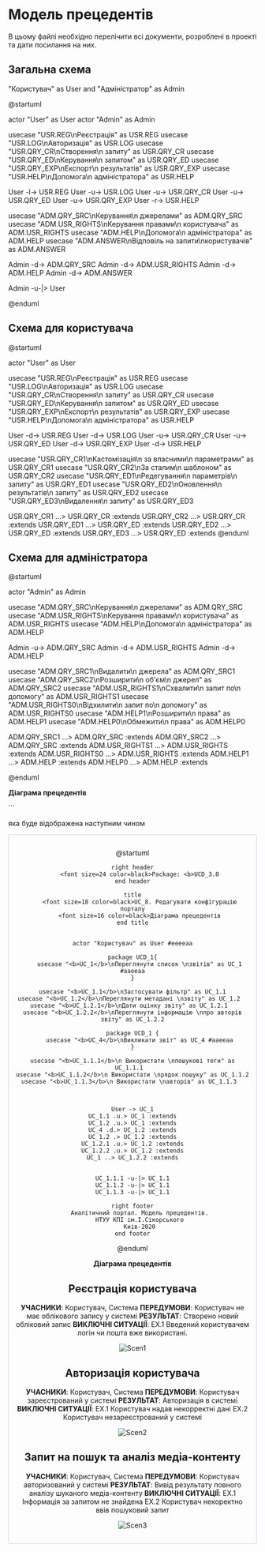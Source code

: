 # Модель прецедентів

В цьому файлі необхідно перелічити всі документи, розроблені в проекті та дати посилання на них.

## Загальна схема

"Користувач" as User and "Адміністратор" as Admin

@startuml

actor "User" as User 
actor "Admin" as Admin

usecase "USR.REG\nРеєстрація" as USR.REG 
usecase "USR.LOG\nАвторизація" as USR.LOG 
usecase "USR.QRY_CR\nСтворення\n запиту" as USR.QRY_CR 
usecase "USR.QRY_ED\nКерування\n запитом" as USR.QRY_ED 
usecase "USR.QRY_EXP\nЕкспорт\n результатів" as USR.QRY_EXP 
usecase "USR.HELP\nДопомога\n адміністратора" as USR.HELP

User -l-> USR.REG 
User -u-> USR.LOG 
User -u-> USR.QRY_CR 
User -u-> USR.QRY_ED 
User -u-> USR.QRY_EXP 
User -r-> USR.HELP

usecase "ADM.QRY_SRC\nКерування\n джерелами" as ADM.QRY_SRC 
usecase "ADM.USR_RIGHTS\nКерування правами\n користувача" as ADM.USR_RIGHTS 
usecase "ADM.HELP\nДопомога\n адміністратора" as ADM.HELP
usecase "ADM.ANSWER\nВідповіль на запити\nкористувачів" as ADM.ANSWER

Admin -d-> ADM.QRY_SRC 
Admin -d-> ADM.USR_RIGHTS 
Admin -d-> ADM.HELP
Admin -d-> ADM.ANSWER

Admin -u-|> User

@enduml

## Схема для користувача

@startuml

actor "User" as User

usecase "USR.REG\nРеєстрація" as USR.REG
usecase "USR.LOG\nАвторизація" as USR.LOG
usecase "USR.QRY_CR\nСтворення\n запиту" as USR.QRY_CR
usecase "USR.QRY_ED\nКерування\n запитом" as USR.QRY_ED
usecase "USR.QRY_EXP\nЕкспорт\n результатів" as USR.QRY_EXP
usecase "USR.HELP\nДопомога\n адміністратора" as USR.HELP

User -d-> USR.REG
User -d-> USR.LOG
User -u-> USR.QRY_CR
User -u-> USR.QRY_ED
User -d-> USR.QRY_EXP
User -d-> USR.HELP

usecase "USR.QRY_CR1\nКастомізація\n за власними\n параметрами" as USR.QRY_CR1
usecase "USR.QRY_CR2\nЗа сталим\n шаблоном" as USR.QRY_CR2
usecase "USR.QRY_ED1\nРедегування\n параметрів\n запиту" as USR.QRY_ED1
usecase "USR.QRY_ED2\nОновлення\n результатів\n запиту" as USR.QRY_ED2
usecase "USR.QRY_ED3\nВидалення\n запиту" as USR.QRY_ED3

USR.QRY_CR1 ...> USR.QRY_CR :extends
USR.QRY_CR2 ...> USR.QRY_CR :extends
USR.QRY_ED1 ...> USR.QRY_ED :extends
USR.QRY_ED2 ...> USR.QRY_ED :extends
USR.QRY_ED3 ...> USR.QRY_ED :extends
@enduml

## Схема для адміністратора

@startuml

actor "Admin" as Admin

usecase "ADM.QRY_SRC\nКерування\n джерелами" as ADM.QRY_SRC
usecase "ADM.USR_RIGHTS\nКерування правами\n користувача" as ADM.USR_RIGHTS
usecase "ADM.HELP\nДопомога\n адміністратора" as ADM.HELP

Admin -u-> ADM.QRY_SRC
Admin -d-> ADM.USR_RIGHTS
Admin -d-> ADM.HELP

usecase "ADM.QRY_SRC1\nВидалити\n джерела" as ADM.QRY_SRC1
usecase "ADM.QRY_SRC2\nРозширити\n об'єм\n джерел" as ADM.QRY_SRC2
usecase "ADM.USR_RIGHTS1\nСхвалити\n запит по\n допомогу" as ADM.USR_RIGHTS1
usecase "ADM.USR_RIGHTS0\nВідхилити\n запит по\n допомогу" as ADM.USR_RIGHTS0
usecase "ADM.HELP1\nРозширити\n права" as ADM.HELP1
usecase "ADM.HELP0\nОбмежити\n права" as ADM.HELP0

ADM.QRY_SRC1 ...> ADM.QRY_SRC :extends
ADM.QRY_SRC2 ...> ADM.QRY_SRC :extends
ADM.USR_RIGHTS1 ...> ADM.USR_RIGHTS :extends
ADM.USR_RIGHTS0 ...> ADM.USR_RIGHTS :extends
ADM.HELP1 ...> ADM.HELP :extends
ADM.HELP0 ...> ADM.HELP :extends

@enduml

**Діаграма прецедентів**

</center>
```

яка буде відображена наступним чином

<center style="
    border-radius:4px;
    border: 1px solid #cfd7e6;
    box-shadow: 0 1px 3px 0 rgba(89,105,129,.05), 0 1px 1px 0 rgba(0,0,0,.025);
    padding: 1em;"
>

@startuml

    right header
        <font size=24 color=black>Package: <b>UCD_3.0
    end header

    title
        <font size=18 color=black>UC_8. Редагувати конфігурацію порталу
        <font size=16 color=black>Діаграма прецедентів
    end title


    actor "Користувач" as User #eeeeaa
    
    package UCD_1{
        usecase "<b>UC_1</b>\nПереглянути список \nзвітів" as UC_1 #aaeeaa
    }
    
    usecase "<b>UC_1.1</b>\nЗастосувати фільтр" as UC_1.1
    usecase "<b>UC_1.2</b>\nПереглянути метадані \nзвіту" as UC_1.2  
    usecase "<b>UC_1.2.1</b>\nДати оцінку звіту" as UC_1.2.1  
    usecase "<b>UC_1.2.2</b>\nПереглянути інформацію \nпро авторів звіту" as UC_1.2.2
    
    package UCD_1 {
        usecase "<b>UC_4</b>\nВикликати звіт" as UC_4 #aaeeaa
    }
    
    usecase "<b>UC_1.1.1</b>\n Використати \nпошукові теги" as UC_1.1.1  
    usecase "<b>UC_1.1.2</b>\n Використати \nрядок пошуку" as UC_1.1.2
    usecase "<b>UC_1.1.3</b>\n Використати \nавторів" as UC_1.1.3  
    
    
    
    User -> UC_1
    UC_1.1 .u.> UC_1 :extends
    UC_1.2 .u.> UC_1 :extends
    UC_4 .d.> UC_1.2 :extends
    UC_1.2 .> UC_1.2 :extends
    UC_1.2.1 .u.> UC_1.2 :extends
    UC_1.2.2 .u.> UC_1.2 :extends
    UC_1 ..> UC_1.2.2 :extends
    
    
    UC_1.1.1 -u-|> UC_1.1
    UC_1.1.2 -u-|> UC_1.1
    UC_1.1.3 -u-|> UC_1.1
    
    right footer
        Аналітичний портал. Модель прецедентів.
        НТУУ КПІ ім.І.Сікорського
        Киів-2020
    end footer

@enduml

**Діаграма прецедентів**

## Реєстрація користувача

**УЧАСНИКИ**: Користувач, Система
**ПЕРЕДУМОВИ**: Користувач не має облікового запису у системі
**РЕЗУЛЬТАТ**: Створено новий обліковий запис
**ВИКЛЮЧНІ СИТУАЦІЇ**:
EX.1 Введений користувачем логін чи пошта вже використані.

![Scen1](http://www.plantuml.com/plantuml/png/jLJ1Ji904Btp5PjuD_4gnd3n7xnY13LHC51lFLWAwe7WfQc9yU8VLD9AHRV-mfi_ykskO4ngnH1xsPcNDs_UpYmq-bwpvrsSdTPytAEGI-GIo412J978jLzJ_2p7HjkgZAKmup52WHGvuR62Hg8aG4RgL689wfNbPCl0W9WpYXGFJRLtp2LKf6SIcG96YLnHxgx-YvjKOhnGJij48ckFOhJcZ37EhEg8jDHXHi5e4T4LRNqykcx8y8R4N_ZuXYuRG9l6ffxMNkLMebB7IFxeeNnJrVkXfuAfcuXDQ4Z9qD1fEYzjjiRQpDwHVjtUJaDNjrn_jIMAarMt9ZTCXnn_w2QKKC9CQVp3qkhbCjQIPa6m-36a1f2O8r5uOZoJy1CaO-HaEbslfNedHyUUscYtc_mil7Emg_106y-SOCxEnHBUsz_SiachSsZB__SjcZe78L_fBVQzxhcxMuCE-HVp0G00)

## Авторизація користувача

**УЧАСНИКИ**: Користувач, Система
**ПЕРЕДУМОВИ**: Користувач зареєстрований у системі
**РЕЗУЛЬТАТ**: Авторизація в системі
**ВИКЛЮЧНІ СИТУАЦІЇ**:
EX.1 Користувач надав некорректні дані
EX.2 Користувач незареєстрований у системі

![Scen2](http://www.plantuml.com/plantuml/png/fLEzJW914EvvYaciDT7ICuR6Tx3526gYOF3iA90psa5Co9aO6z_WN47nyEvUuPityijiC4eM6hVQ_UxxcPczhL_5ZMvyVN5Uw-49fVOnqniTQ0A7JEzxDU4oZkrs9SGIV213XPB7GeSw5ZlCTIHwQ_Glp8GKfmEl1WLwfwa-Hcjz2sIK44JE7NrpGYNTSqs4TYacg2YZDUQOycFnxr3I9ZJ-PAXlndT7ri0A2diE8qxmnLjXokoijmZvWmeLZlo-ZcZDyZEcf4GNCqlXLbHj91CGjUR8VC1O8l7B0jkTk2dTivFJM3PQhGQNmNj7-u9d9hnZJhb3-GCV76vj_pxisA7PFZQlS1UsTM25VaIE-EiciH8vjqKKbYrVcOv2uk2zQBBAiyAKPEgGBJc7VAZmj_W6ZXl-dqsi8MidvTUSOUiVHEVILrFdcFXwlW40)

## Запит на пошук та аналіз медіа-контенту

**УЧАСНИКИ**: Користувач, Система
**ПЕРЕДУМОВИ**: Користувач авторизований у системі
**РЕЗУЛЬТАТ**: Вивід результату повного аналізу шуканого медіа-контенту
**ВИКЛЮЧНІ СИТУАЦІЇ**:
EX.1 Інформація за запитом не знайдена
EX.2 Користувач некоректно ввів пошуковий запит

![Scen3](http://www.plantuml.com/plantuml/png/fLH1JW914BppYacyc-XHZE7Y7xnY13LHCBZUze1Wr8EHc11CZ1T_GCWY8yZoXUeVMTCPGSAuOdOlz5HtLtKFjLkwZCgDwEhyh13Z1QaqOULQMjB607svYmk6ZzPej6D2LGOZz353okDK7gLhz331K0EvP-5OsaPwJDze_oVxRgKdpyLCtYb_MWx4c15vnuHIp9GkFpSICbjCbDilOQMbkH_qlv37U8DoOkZWsAijerx7JxywXnlTCsj8gOayCD_y5Z9827NMNRTMZogcSNfy4fcDQhNCH-7Tmps3LwHuvxgMskaStZ_OtD93fNQaxHbU-AS3EFPyIXlOBj__Fo1TWfaZOmFjnkGqh-G82Li-ACb5LcsHGtLDluoSWZIbGt5d79BtYFx5pn9V3gj561WyePl35TlBhWYEkp3lqhZUilwkAA0HC-5te1WW3zortWdpNjFHBWGPPF1dVjxg5qKN54hSbT_2Bm00)
